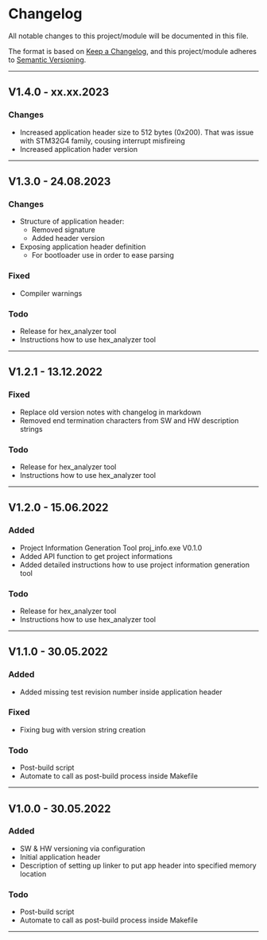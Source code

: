# Changelog
All notable changes to this project/module will be documented in this file.

The format is based on [Keep a Changelog](https://keepachangelog.com/en/1.0.0/),
and this project/module adheres to [Semantic Versioning](https://semver.org/spec/v2.0.0.html).

---
## V1.4.0 - xx.xx.2023

### Changes
 - Increased application header size to 512 bytes (0x200). That was issue with STM32G4 family, cousing interrupt misfireing
 - Increased application hader version 

---
## V1.3.0 - 24.08.2023

### Changes
 - Structure of application header:
    - Removed signature
    - Added header version
 - Exposing application header definition
    - For bootloader use in order to ease parsing

### Fixed
 - Compiler warnings

### Todo
 - Release for hex_analyzer tool
 - Instructions how to use hex_analyzer tool

---
## V1.2.1 - 13.12.2022

### Fixed
 - Replace old version notes with changelog in markdown
 - Removed end termination characters from SW and HW description strings

### Todo
 - Release for hex_analyzer tool
 - Instructions how to use hex_analyzer tool

---
## V1.2.0 - 15.06.2022

### Added
 - Project Information Generation Tool proj_info.exe V0.1.0
 - Added API function to get project informations
 - Added detailed instructions how to use project information generation tool

### Todo
 - Release for hex_analyzer tool
 - Instructions how to use hex_analyzer tool

---
## V1.1.0 - 30.05.2022

### Added
 - Added missing test revision number inside application header

### Fixed
 - Fixing bug with version string creation 

### Todo
 - Post-build script
 - Automate to call as post-build process inside Makefile

---
## V1.0.0 - 30.05.2022

### Added
 - SW & HW versioning via configuration
 - Initial application header
 - Description of setting up linker to put app header into specified memory location

### Todo
 - Post-build script
 - Automate to call as post-build process inside Makefile

---